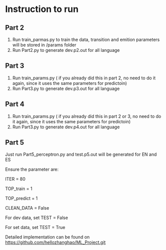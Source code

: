 # Instruction to run 
## Part 2
1. Run train_parmas.py to train the data, transition and emition parameters will be stored in /params folder
2. Run Part2.py to generate dev.p2.out for all language

## Part 3
1. Run train_params.py ( if you already did this in part 2, no need to do it again, since it uses the same parameters for predictoin)
2. Run Part3.py to generate dev.p3.out for all language

## Part 4
1. Run train_params.py ( if you already did this in part 2 or 3, no need to do it again, since it uses the same parameters for predictoin)
2. Run Part3.py to generate dev.p4.out for all language

## Part 5
Just run Part5_perceptron.py and test.p5.out will be generated for EN and ES

Ensure the parameter are:

ITER = 80

TOP_train = 1

TOP_predict = 1

CLEAN_DATA = False

For dev data, set TEST = False

For set data, set TEST = True


Detailed implementation can be found on 
https://github.com/hellozhanghao/ML_Project.git


